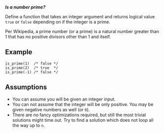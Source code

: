 ***Is a number prime?***

Define a function that takes an integer argument and returns logical value `true` or `false` 
depending on if the integer is a prime.

Per Wikipedia, a prime number (or a prime) is a natural number greater than 1 
that has no positive divisors other than 1 and itself.

Example
-------
```
is_prime(1)  /* false */
is_prime(2)  /* true  */
is_prime(-1) /* false */
```

Assumptions
-----------
- You can assume you will be given an integer input.
- You can not assume that the integer will be only positive. You may be given negative numbers as well (or `0`).
- There are no fancy optimizations required, but still the most trivial solutions might time out. Try to find a solution which does not loop all the way up to ` n `.